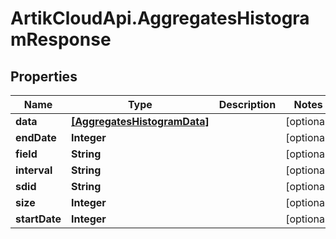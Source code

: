 # ArtikCloudApi.AggregatesHistogramResponse

## Properties
Name | Type | Description | Notes
------------ | ------------- | ------------- | -------------
**data** | [**[AggregatesHistogramData]**](AggregatesHistogramData.md) |  | [optional] 
**endDate** | **Integer** |  | [optional] 
**field** | **String** |  | [optional] 
**interval** | **String** |  | [optional] 
**sdid** | **String** |  | [optional] 
**size** | **Integer** |  | [optional] 
**startDate** | **Integer** |  | [optional] 


